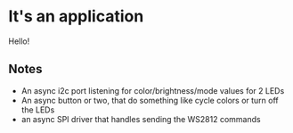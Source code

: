 # It's an application

Hello!

## Notes

* An async i2c port listening for color/brightness/mode values for 2 LEDs
* An async button or two, that do something like cycle colors or turn off the LEDs
* an async SPI driver that handles sending the WS2812 commands
